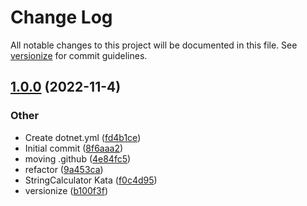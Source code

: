 # Change Log

All notable changes to this project will be documented in this file. See [versionize](https://github.com/versionize/versionize) for commit guidelines.

<a name="1.0.0"></a>
## [1.0.0](https://www.github.com/pjlorenzo/katas/releases/tag/v1.0.0) (2022-11-4)

### Other

* Create dotnet.yml ([fd4b1ce](https://www.github.com/pjlorenzo/katas/commit/fd4b1ce668cbfff021daa871da23527eba426c1e))
* Initial commit ([8f6aaa2](https://www.github.com/pjlorenzo/katas/commit/8f6aaa2760bba01fc73f7f9cf7d40214d824aeba))
* moving .github ([4e84fc5](https://www.github.com/pjlorenzo/katas/commit/4e84fc58567066cb136d94232eccc2caad3b5e58))
* refactor ([9a453ca](https://www.github.com/pjlorenzo/katas/commit/9a453ca796be0dfcf7b1437432e9fbb4ca28869f))
* StringCalculator Kata ([f0c4d95](https://www.github.com/pjlorenzo/katas/commit/f0c4d957291f6c5393b93e2c402cabc510817695))
* versionize ([b100f3f](https://www.github.com/pjlorenzo/katas/commit/b100f3f027f7b97cefa04d8dd4909e75a842a215))

